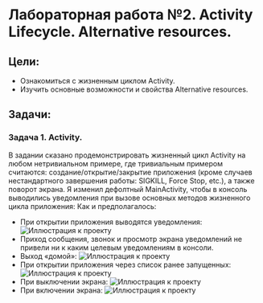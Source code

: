 # Лабораторная работа №2. Activity Lifecycle. Alternative resources.
## Цели:
* Ознакомиться с жизненным циклом Activity.
* Изучить основные возможности и свойства Alternative resources.


## Задачи:
### Задача 1. Activity.
В задании сказано продемонстрировать жизненный цикл Activity на любом нетривиальном примере, где тривиальным примером считаются: создание/открытие/закрытие приложения (кроме случаев нестандартного завершения работы: SIGKILL, Force Stop, etc.), а также поворот экрана.
Я изменил дефолтный MainActivity, чтобы в консоль выводились уведомления при вызове основных методов жизненного цикла приложения:
Как и предполагалось:
*	При открытии приложения выводятся уведомления:
![Иллюстрация к проекту](https://github.com/Jar-Cher/Lab2/tree/master/ReportData/1.png?raw=true)
*	Приход сообщения, звонок и просмотр экрана уведомлений не привели ни к каким целевым уведомлениям в консоли.
*	Выход «домой»:
![Иллюстрация к проекту](https://github.com/Jar-Cher/Lab2/tree/master/ReportData/2.png?raw=true)
*	При открытии приложения через список ранее запущенных:
![Иллюстрация к проекту](https://github.com/Jar-Cher/Lab2/tree/master/ReportData/3.png?raw=true)
*	При выключении экрана:
![Иллюстрация к проекту](https://github.com/Jar-Cher/Lab2/tree/master/ReportData/4.png?raw=true)
*	При включении экрана:
![Иллюстрация к проекту](https://github.com/Jar-Cher/Lab2/tree/master/ReportData/5.png?raw=true)
